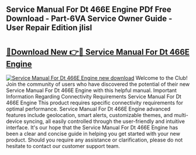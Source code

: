 ## Service Manual For Dt 466E Engine PDf Free Download - Part-6VA Service Owner Guide - User Repair Edition jIisl

# <h2><a href="http://bc90051.oget.top/?id=Service+Manual+For+Dt+466E+Engine">🔗Download New 👉🔴 Service Manual For Dt 466E Engine</a></h2>

[![Service Manual For Dt 466E Engine new download](https://i.imgur.com/5g1atiW.png)](http://bc90051.oget.top/?id=Service+Manual+For+Dt+466E+Engine)
Welcome to the Club! Join the community of users who have discovered the potential of their new Service Manual For Dt 466E Engine with this helpful manual. Important Information Regarding Connectivity Requirements Service Manual For Dt 466E Engine This product requires specific connectivity requirements for optimal performance. Service Manual For Dt 466E Engine advanced features include geolocation, smart alerts, customizable themes, and multi-device syncing, all easily controlled through the user-friendly and intuitive interface. It's our hope that the Service Manual For Dt 466E Engine has been a clear and concise guide in helping you get started with your new product. Should you require any assistance or clarification, please do not hesitate to contact our customer support team.
